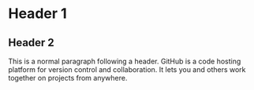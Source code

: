 

# Header 1

## Header 2

This is a normal paragraph following a header. GitHub is a code hosting platform for version control and collaboration. It lets you and others work together on projects from anywhere.
